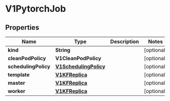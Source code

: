 

# V1PytorchJob


## Properties

Name | Type | Description | Notes
------------ | ------------- | ------------- | -------------
**kind** | **String** |  |  [optional]
**cleanPodPolicy** | **V1CleanPodPolicy** |  |  [optional]
**schedulingPolicy** | [**V1SchedulingPolicy**](V1SchedulingPolicy.md) |  |  [optional]
**template** | [**V1KFReplica**](V1KFReplica.md) |  |  [optional]
**master** | [**V1KFReplica**](V1KFReplica.md) |  |  [optional]
**worker** | [**V1KFReplica**](V1KFReplica.md) |  |  [optional]



